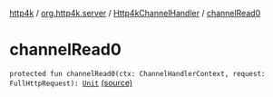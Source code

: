 [http4k](../../index.md) / [org.http4k.server](../index.md) / [Http4kChannelHandler](index.md) / [channelRead0](./channel-read0.md)

# channelRead0

`protected fun channelRead0(ctx: ChannelHandlerContext, request: FullHttpRequest): `[`Unit`](https://kotlinlang.org/api/latest/jvm/stdlib/kotlin/-unit/index.html) [(source)](https://github.com/http4k/http4k/blob/master/http4k-server-netty/src/main/kotlin/org/http4k/server/Netty.kt#L46)